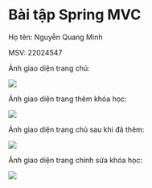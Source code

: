 # Bài tập Spring MVC

Họ tên: Nguyễn Quang Minh

MSV: 22024547

Ảnh giao diện trang chủ:

<img src="https://i.imgur.com/zXvZRMw.png">

Ảnh giao diện trang thêm khóa học:

<img src="https://i.imgur.com/dVMZog5.png">

Ảnh giao diện trang chủ sau khi đã thêm:

<img src="https://i.imgur.com/Rwc5ZAM.png">

Ảnh giao diện trang chỉnh sửa khóa học:

<img src="https://i.imgur.com/CIBoSrn.png">


